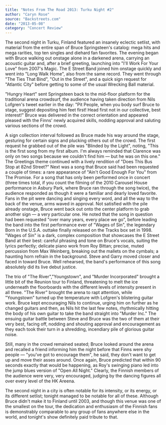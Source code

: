 ```yaml
---
title: "Notes From The Road 2013: Turku Night #2"
author: "Caryn Rose"
source: "Backstreets.com"
date: "2013-05-08"
category: "Concert Review"
---
```


The second night in Turku, Finland featured an insanely eclectic setlist, with material from the entire span of Bruce Springsteen's catalog: mega hits and mega rarities, top ten singles and diehard fan favorites. The evening began with Bruce walking out onstage alone in a darkened arena, carrying an acoustic guitar and, after a brief greeting, launching into "I'll Work For Your Love" from 2007's Magic. The E Street Band joined him onstage quickly and went into "Long Walk Home", also from the same record. They went through "The Ties That Bind", "Out in the Street", and a quick sign request for "Atlantic City" before getting to some of the usual Wrecking Ball material.

"Hungry Heart" sent Springsteen back to the mid-floor platform for the traditional arena crowdsurf, the audience having taken direction from Nils Lofgren's tweet earlier in the day: "Pit People, when you body surf Bruce to stage, suggest depositing him feet first! Head first not in our collective, best interest!" Bruce was delivered in the correct orientation and appeared pleased with the Finns' newly acquired skills, nodding approval and saluting various sections of the crowd.

A sign collection interval followed as Bruce made his way around the stage, gesturing for certain signs and plucking others out of the crowd. The first request he grabbed out of the pile was "Blinded by the Light", noting, "This is the first song from my first album. I'm always reminded that Clarence was only on two songs because we couldn't find him — but he was on this one." The Greetings theme continued with a lively rendition of "Does This Bus Stop at 82nd Street?" Next was a song that Bruce said had been requested a couple of times: a rare appearance of "Ain't Good Enough For You" from The Promise. For a song that has only been performed once in concert (three times total, if you count the filming of the 2010 Carousel House performance in Asbury Park, where Bruce ran through the song twice), the audience responded as though it were a familiar and dearly loved favorite. Fans in the pit were dancing and singing every word, and all the way to the back of the venue, arms waved in approval. Not satisfied with the pile already onstage, Bruce went back out onto the center platform to grab another sign — a very particular one. He noted that the song in question had been requested "over many years, every place we go", before leading the band into the first performance ever of "Wages of Sin", the legendary Born in the U.S.A. outtake finally released on the Tracks box set in 1998. "Wages of Sin" is a dark, complex composition that showcases the E Street Band at their best: careful phrasing and tone on Bruce's vocals, suiting the lyrics perfectly; delicate piano work from Roy Bittan; precise, muted percussion from Max Weinberg, breaking out the mallets on the cymbals; a haunting horn refrain in the background. Steve and Garry moved closer and faced in toward Bruce. Well rehearsed, the band's performance of this song absolutely did its live debut justice.

The trio of "The River","Youngstown", and "Murder Incorporated" brought a little bit of the Reunion tour to Finland, threatening to melt the ice underneath the floorboards with the different levels of intensity present in all three. "The River" brought the arena to rapt attention, while "Youngstown" turned up the temperature with Lofgren's blistering guitar work. Bruce kept encouraging Nils to continue, urging him on further as he changed guitars and then, as Nils hit the last few notes, rhythmically hitting the body of his own guitar to take the band straight into "Murder Inc." The ensuing guitar battle between Steve and Bruce was the two of them at their very best, facing off, nodding and shouting approval and encouragement as they each took their turn in a shredding, incendiary pile of glorious guitar noise.

Still, many in the crowd remained seated; Bruce looked around the arena and recalled a friend informing him the night before that Finns were shy people — "you've got to encourage them", he said, they don't want to get up and move their asses around. Once again, Bruce predicted that within 90 seconds exactly that would be happening, as Roy's swinging piano led into the jump blues version of "Open All Night." Clearly, the Finnish members of the audience were very, very encouraged, judging by the dancing figures all over every level of the HK Areena.

The second night in a city is often notable for its intensity, or its energy, or its different setlist; tonight managed to be notable for all of these. Although Bruce didn't make it to Finland until 2003, and though this venue was one of the smallest on the tour, the dedication and enthusiasm of the Finnish fans is demonstrably comparable to any group of fans anywhere else in the world, and tonight's show definitely paid tribute to that.
